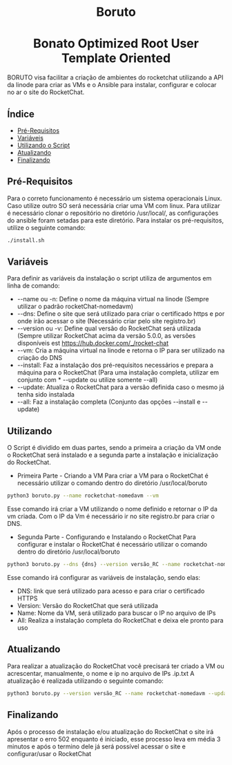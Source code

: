<h1 align="center"> Boruto </h1>
<h1 align="center"> Bonato Optimized Root User Template Oriented </h1>

BORUTO visa facilitar a criação de ambientes do rocketchat utilizando a API da linode para criar as VMs e o Ansible para instalar, configurar e colocar no ar o site do RocketChat.

## Índice 
* [Pré-Requisitos](#pré-requisitos)
* [Variáveis](#variáveis)
* [Utilizando o Script](#utilizando)
* [Atualizando](#atualizando)
* [Finalizando](#finalizando)



## Pré-Requisitos
Para o correto funcionamento é necessário um sistema operacionais Linux. Caso utilize outro SO será necessária criar uma VM com linux.
Para utilizar é necessário clonar o repositório no diretório /usr/local/, as configurações do ansible foram setadas para este diretório.
Para instalar os pré-requisitos, utilize o seguinte comando:
```sh
./install.sh
```

## Variáveis
Para definir as variáveis da instalação o script utiliza de argumentos em linha de comando:
* --name ou -n: Define o nome da máquina virtual na linode (Sempre utilizar o padrão rocketChat-nomedavm)
* --dns: Define o site que será utilizado para criar o certificado https e por onde irão acessar o site (Necessário criar pelo site registro.br)
* --version ou -v: Define qual versão do RocketChat será utilizada (Sempre utilizar RocketChat acima da versão 5.0.0, as versões disponíveis est https://hub.docker.com/_/rocket-chat
* --vm: Cria a máquina virtual na linode e retorna o IP para ser utilizado na criação do DNS
* --install: Faz a instalação dos pré-requisitos necessários e prepara a máquina para o RocketChat (Para uma instalação completa, utilizar em conjunto com * --update ou utilize somente --all)
* --update: Atualiza o RocketChat para a versão definida caso o mesmo já tenha sido instalada
* --all: Faz a instalação completa (Conjunto das opções --install e --update)

## Utilizando

O Script é dividido em duas partes, sendo a primeira a criação da VM onde o RocketChat será instalado e a segunda parte a instalação e inicialização do RocketChat.

* Primeira Parte - Criando a VM
  Para criar a VM para o RocketChat é necessário utilizar o comando dentro do diretório /usr/local/boruto
```sh
python3 boruto.py --name rocketchat-nomedavm --vm
```
  Esse comando irá criar a VM utilizando o nome definido e retornar o IP da vm criada. Com o IP da Vm é necessário ir no site registro.br para criar o DNS.

* Segunda Parte - Configurando e Instalando o RocketChat
  Para configurar e instalar o RocketChat é necessário utilizar o comando dentro do diretório /usr/local/boruto
```sh
python3 boruto.py --dns {dns} --version versão_RC --name rocketchat-nomedavm --all
```
  Esse comando irá configurar as variáveis de instalação, sendo elas:
  * DNS: link que será utilizado para acesso e para criar o certificado HTTPS
  * Version: Versão do RocketChat que será utilizada
  * Name: Nome da VM, será utilizado para buscar o IP no arquivo de IPs
  * All: Realiza a instalação completa do RocketChat e deixa ele pronto para uso

## Atualizando
Para realizar a atualização do RocketChat você precisará ter criado a VM ou acrescentar, manualmente, o nome e ip no arquivo de IPs .ip.txt
A atualização é realizada utilizando o seguinte comando:
```sh
python3 boruto.py --version versão_RC --name rocketchat-nomedavm --update
```

## Finalizando
Após o processo de instalação e/ou atualização do RocketChat o site irá apresentar o erro 502 enquanto é iniciado, esse processo leva em média 3 minutos e após o termino dele já será possível acessar o site e configurar/usar o RocketChat
